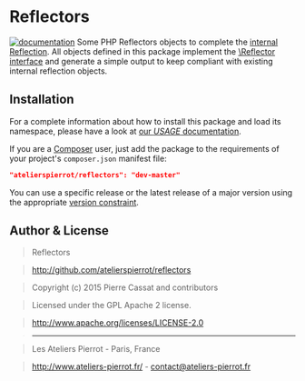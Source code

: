 Reflectors
==========

[![documentation](http://img.ateliers-pierrot-static.fr/read-the-doc.svg)](http://docs.ateliers-pierrot.fr/reflectors/)
Some PHP Reflectors objects to complete the [internal Reflection](http://php.net/manual/book.reflection.php).
All objects defined in this package implement the [\Reflector interface](http://php.net/manual/class.reflector.php)
and generate a simple output to keep compliant with existing internal reflection objects.


Installation
------------

For a complete information about how to install this package and load its namespace, 
please have a look at [our *USAGE* documentation](http://github.com/atelierspierrot/atelierspierrot/blob/master/USAGE.md).

If you are a [Composer](http://getcomposer.org/) user, just add the package to the 
requirements of your project's `composer.json` manifest file:

```json
"atelierspierrot/reflectors": "dev-master"
```

You can use a specific release or the latest release of a major version using the appropriate
[version constraint](http://getcomposer.org/doc/01-basic-usage.md#package-versions).


Author & License
----------------

>    Reflectors

>    http://github.com/atelierspierrot/reflectors

>    Copyright (c) 2015 Pierre Cassat and contributors

>    Licensed under the GPL Apache 2 license.

>    http://www.apache.org/licenses/LICENSE-2.0

>    ----

>    Les Ateliers Pierrot - Paris, France

>    <http://www.ateliers-pierrot.fr/> - <contact@ateliers-pierrot.fr>
